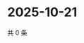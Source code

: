 # 2025-10-21

共 0 条

<!-- BEGIN ZHIHUVIDEO -->
<!-- 最后更新时间 Tue Oct 21 2025 20:23:10 GMT+0800 (China Standard Time) -->

<!-- END ZHIHUVIDEO -->
